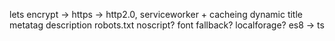 lets encrypt -> https -> http2.0,
serviceworker + cacheing
dynamic title
metatag description
robots.txt
noscript?
font fallback?
localforage?
es8 -> ts